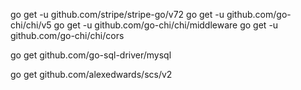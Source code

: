 go get -u github.com/stripe/stripe-go/v72
go get -u github.com/go-chi/chi/v5
go get -u github.com/go-chi/chi/middleware
go get -u github.com/go-chi/chi/cors

go get github.com/go-sql-driver/mysql

go get github.com/alexedwards/scs/v2
